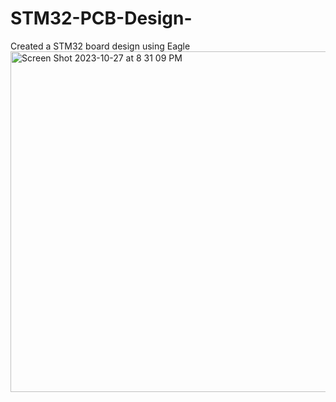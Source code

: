 # STM32-PCB-Design-
Created a STM32 board design using Eagle 
<img width="545" alt="Screen Shot 2023-10-27 at 8 31 09 PM" src="https://github.com/mariaraju7/STM32-PCB-Design-/assets/109175121/3a77f4f6-7754-40d8-b59f-fcabd1cb469d">
